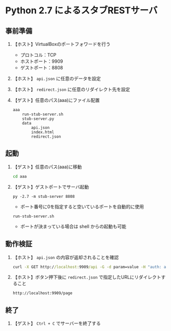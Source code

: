 # Python 2.7 によるスタブRESTサーバ
## 事前準備
1. 【ホスト】VirtualBoxのポートフォワードを行う
    - プロトコル：TCP
    - ホストポート：9909
    - ゲストポート：8808

1. 【ホスト】 `api.json` に任意のデータを設定

1. 【ホスト】 `redirect.json` に任意のリダイレクト先を設定

1. 【ゲスト】任意のパス(aaa)にファイル配置
    ```
    aaa
        run-stub-server.sh
        stub-server.py
        data
            api.json
            index.html
            redirect.json
    ```

## 起動
1. 【ゲスト】任意のパス(aaa)に移動
    ``` cmd
    cd aaa
    ```

1. 【ゲスト】ゲストポートでサーバ起動
    ```
    py -2.7 -m stub-server 8808
    ```
    - ポート番号に0を指定すると空いているポートを自動的に使用

    ```
    run-stub-server.sh
    ```
    - ポートが決まっている場合は shell からの起動も可能

## 動作検証
1. 【ホスト】 `api.json` の内容が返却されることを確認
    ``` cmd
    curl -X GET http://localhost:9909/api -G -d param=value -H "auth: abc"
    ```

1. 【ホスト】ボタン押下後に `redirect.json` で指定したURLにリダイレクトすること
    ```
    http://localhost:9909/page
    ```

## 終了
1. 【ゲスト】 `Ctrl + C` でサーバーを終了する
